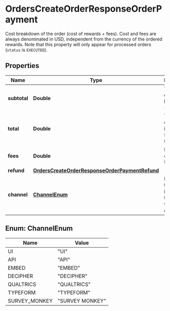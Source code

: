 

# OrdersCreateOrderResponseOrderPayment

Cost breakdown of the order (cost of rewards + fees). Cost and fees are always denominated in USD, independent from the currency of the ordered rewards. Note that this property will only appear for processed orders (`status` is `EXECUTED`).

## Properties

| Name | Type | Description | Notes |
|------------ | ------------- | ------------- | -------------|
|**subtotal** | **Double** | Total price of the order before fees (in USD) |  [optional] |
|**total** | **Double** | Total price of the order including fees (in USD) |  [optional] |
|**fees** | **Double** | Fees for the order (in USD) |  [optional] |
|**refund** | [**OrdersCreateOrderResponseOrderPaymentRefund**](OrdersCreateOrderResponseOrderPaymentRefund.md) |  |  [optional] |
|**channel** | [**ChannelEnum**](#ChannelEnum) | Name of the channel in which the order was created |  [optional] |



## Enum: ChannelEnum

| Name | Value |
|---- | -----|
| UI | &quot;UI&quot; |
| API | &quot;API&quot; |
| EMBED | &quot;EMBED&quot; |
| DECIPHER | &quot;DECIPHER&quot; |
| QUALTRICS | &quot;QUALTRICS&quot; |
| TYPEFORM | &quot;TYPEFORM&quot; |
| SURVEY_MONKEY | &quot;SURVEY MONKEY&quot; |



